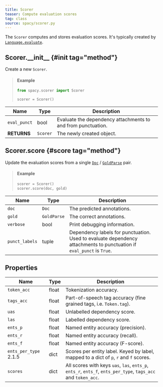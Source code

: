 ```yaml
---
title: Scorer
teaser: Compute evaluation scores
tag: class
source: spacy/scorer.py
---
```


The `Scorer` computes and stores evaluation scores. It's typically created by
[`Language.evaluate`](/api/language#evaluate).

## Scorer.\_\_init\_\_ {#init tag="method"}

Create a new `Scorer`.

> #### Example
>
> ```python
> from spacy.scorer import Scorer
>
> scorer = Scorer()
> ```

| Name         | Type     | Description                                                  |
| ------------ | -------- | ------------------------------------------------------------ |
| `eval_punct` | bool     | Evaluate the dependency attachments to and from punctuation. |
| **RETURNS**  | `Scorer` | The newly created object.                                    |

## Scorer.score {#score tag="method"}

Update the evaluation scores from a single [`Doc`](/api/doc) /
[`GoldParse`](/api/goldparse) pair.

> #### Example
>
> ```python
> scorer = Scorer()
> scorer.score(doc, gold)
> ```

| Name           | Type        | Description                                                                                                          |
| -------------- | ----------- | -------------------------------------------------------------------------------------------------------------------- |
| `doc`          | `Doc`       | The predicted annotations.                                                                                           |
| `gold`         | `GoldParse` | The correct annotations.                                                                                             |
| `verbose`      | bool        | Print debugging information.                                                                                         |
| `punct_labels` | tuple       | Dependency labels for punctuation. Used to evaluate dependency attachments to punctuation if `eval_punct` is `True`. |

## Properties

| Name                                           | Type  | Description                                                                                                   |
| ---------------------------------------------- | ----- | ------------------------------------------------------------------------------------------------------------- |
| `token_acc`                                    | float | Tokenization accuracy.                                                                                        |
| `tags_acc`                                     | float | Part-of-speech tag accuracy (fine grained tags, i.e. `Token.tag`).                                            |
| `uas`                                          | float | Unlabelled dependency score.                                                                                  |
| `las`                                          | float | Labelled dependency score.                                                                                    |
| `ents_p`                                       | float | Named entity accuracy (precision).                                                                            |
| `ents_r`                                       | float | Named entity accuracy (recall).                                                                               |
| `ents_f`                                       | float | Named entity accuracy (F-score).                                                                              |
| `ents_per_type` <Tag variant="new">2.1.5</Tag> | dict  | Scores per entity label. Keyed by label, mapped to a dict of `p`, `r` and `f` scores.                         |
| `scores`                                       | dict  | All scores with keys `uas`, `las`, `ents_p`, `ents_r`, `ents_f`, `ents_per_type`, `tags_acc` and `token_acc`. |
